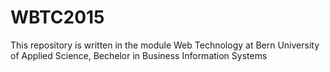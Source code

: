 # WBTC2015
This repository is written in the module Web Technology at Bern University of Applied Science, Bechelor in Business Information Systems 
